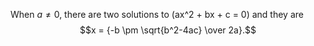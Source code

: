 <script type="text/javascript" async
  src="https://cdnjs.cloudflare.com/ajax/libs/mathjax/2.7.1/MathJax.js?config=default">
</script>

When $a \ne 0$, there are two solutions to \(ax^2 + bx + c = 0\) and they are
$$x = {-b \pm \sqrt{b^2-4ac} \over 2a}.$$
